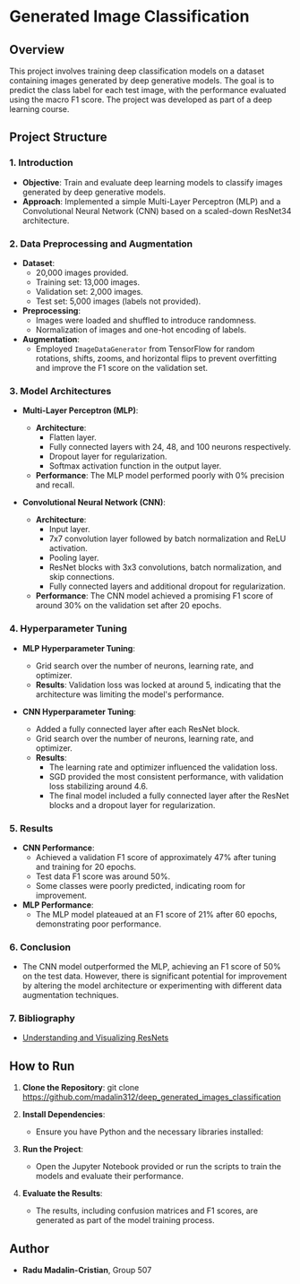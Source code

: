 # Generated Image Classification

## Overview
This project involves training deep classification models on a dataset containing images generated by deep generative models. The goal is to predict the class label for each test image, with the performance evaluated using the macro F1 score. The project was developed as part of a deep learning course.

## Project Structure

### 1. Introduction
- **Objective**: Train and evaluate deep learning models to classify images generated by deep generative models.
- **Approach**: Implemented a simple Multi-Layer Perceptron (MLP) and a Convolutional Neural Network (CNN) based on a scaled-down ResNet34 architecture.

### 2. Data Preprocessing and Augmentation
- **Dataset**: 
  - 20,000 images provided.
  - Training set: 13,000 images.
  - Validation set: 2,000 images.
  - Test set: 5,000 images (labels not provided).
- **Preprocessing**: 
  - Images were loaded and shuffled to introduce randomness.
  - Normalization of images and one-hot encoding of labels.
- **Augmentation**: 
  - Employed `ImageDataGenerator` from TensorFlow for random rotations, shifts, zooms, and horizontal flips to prevent overfitting and improve the F1 score on the validation set.

### 3. Model Architectures
- **Multi-Layer Perceptron (MLP)**:
  - **Architecture**:
    - Flatten layer.
    - Fully connected layers with 24, 48, and 100 neurons respectively.
    - Dropout layer for regularization.
    - Softmax activation function in the output layer.
  - **Performance**: The MLP model performed poorly with 0% precision and recall.

- **Convolutional Neural Network (CNN)**:
  - **Architecture**:
    - Input layer.
    - 7x7 convolution layer followed by batch normalization and ReLU activation.
    - Pooling layer.
    - ResNet blocks with 3x3 convolutions, batch normalization, and skip connections.
    - Fully connected layers and additional dropout for regularization.
  - **Performance**: The CNN model achieved a promising F1 score of around 30% on the validation set after 20 epochs.

### 4. Hyperparameter Tuning
- **MLP Hyperparameter Tuning**:
  - Grid search over the number of neurons, learning rate, and optimizer.
  - **Results**: Validation loss was locked at around 5, indicating that the architecture was limiting the model's performance.

- **CNN Hyperparameter Tuning**:
  - Added a fully connected layer after each ResNet block.
  - Grid search over the number of neurons, learning rate, and optimizer.
  - **Results**: 
    - The learning rate and optimizer influenced the validation loss.
    - SGD provided the most consistent performance, with validation loss stabilizing around 4.6.
    - The final model included a fully connected layer after the ResNet blocks and a dropout layer for regularization.

### 5. Results
- **CNN Performance**: 
  - Achieved a validation F1 score of approximately 47% after tuning and training for 20 epochs.
  - Test data F1 score was around 50%.
  - Some classes were poorly predicted, indicating room for improvement.
- **MLP Performance**: 
  - The MLP model plateaued at an F1 score of 21% after 60 epochs, demonstrating poor performance.

### 6. Conclusion
- The CNN model outperformed the MLP, achieving an F1 score of 50% on the test data. However, there is significant potential for improvement by altering the model architecture or experimenting with different data augmentation techniques.

### 7. Bibliography
- [Understanding and Visualizing ResNets](https://towardsdatascience.com/understanding-and-visualizing-resnets-442284831be8)

## How to Run
1. **Clone the Repository**:
    git clone https://github.com/madalin312/deep_generated_images_classification
	
2. **Install Dependencies**:
    - Ensure you have Python and the necessary libraries installed:

3. **Run the Project**:
    - Open the Jupyter Notebook provided or run the scripts to train the models and evaluate their performance.

4. **Evaluate the Results**:
    - The results, including confusion matrices and F1 scores, are generated as part of the model training process.

## Author
- **Radu Madalin-Cristian**, Group 507
